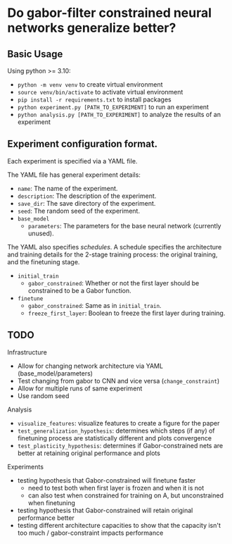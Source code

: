 # Do gabor-filter constrained neural networks generalize better?

## Basic Usage

Using python >= 3.10:
- `python -m venv venv` to create virtual environment
- `source venv/bin/activate` to activate virtual environment
- `pip install -r requirements.txt` to install packages
- `python experiment.py [PATH_TO_EXPERIMENT]` to run an experiment
- `python analysis.py [PATH_TO_EXPERIMENT]` to analyze the results of an experiment


## Experiment configuration format.

Each experiment is specified via a YAML file.

The YAML file has general experiment details:
- `name`: The name of the experiment.
- `description`: The description of the experiment.
- `save_dir`: The save directory of the experiment.
- `seed`: The random seed of the experiment.
- `base_model`
    - `parameters`: The parameters for the base neural network (currently unused).

The YAML also specifies *schedules*. A schedule specifies the architecture and training details for the 2-stage training 
process: the original training, and the finetuning stage.
- `initial_train`
    - `gabor_constrained`: Whether or not the first layer should be constrained to be a Gabor function.
- `finetune`
    - `gabor_constrained`: Same as in `initial_train`.
    - `freeze_first_layer`: Boolean to freeze the first layer during training.

## TODO

Infrastructure
- Allow for changing network architecture via YAML (base_model/parameters)
- Test changing from gabor to CNN and vice versa (`change_constraint`)
- Allow for multiple runs of same experiment
- Use random seed

Analysis
- `visualize_features`: visualize features to create a figure for the paper
- `test_generalization_hypothesis`: determines which steps (if any) of finetuning process are statistically different and plots convergence
- `test_plasticity_hypothesis`: determines if Gabor-constrained nets are better at retaining original performance and plots

Experiments
- testing hypothesis that Gabor-constrained will finetune faster
    - need to test both when first layer is frozen and when it is not
    - can also test when constrained for training on A, but unconstrained when finetuning
- testing hypothesis that Gabor-constrained will retain original performance better
- testing different architecture capacities to show that the capacity isn't too much / gabor-constraint impacts performance
